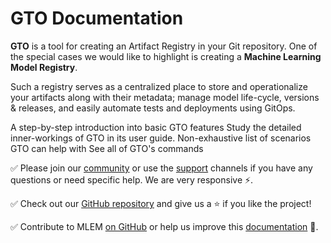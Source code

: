 # GTO Documentation

**GTO** is a tool for creating an Artifact Registry in your Git repository. One
of the special cases we would like to highlight is creating a **Machine Learning
Model Registry**.

Such a registry serves as a centralized place to store and operationalize your
artifacts along with their metadata; manage model life-cycle, versions &
releases, and easily automate tests and deployments using GitOps.

<cards>

  <card href="/doc/gto/get-started" heading="Get Started">
    A step-by-step introduction into basic GTO features
  </card>

  <card href="/doc/gto/user-guide" heading="User Guide">
    Study the detailed inner-workings of GTO in its user guide.
  </card>

  <card href="/doc/gto/use-cases" heading="Use Cases">
    Non-exhaustive list of scenarios GTO can help with
  </card>

  <card href="/doc/gto/command-reference" heading="Command Reference">
    See all of GTO's commands
  </card>

</cards>

✅ Please join our [community](https://dvc.org/community) or use the
[support](https://dvc.org/support) channels if you have any questions or need
specific help. We are very responsive ⚡.

✅ Check out our [GitHub repository](https://github.com/iterative/gto) and give
us a ⭐ if you like the project!

✅ Contribute to MLEM [on GitHub](https://github.com/iterative/gto) or help us
improve this [documentation](https://github.com/iterative/mlem.ai) 🙏.
